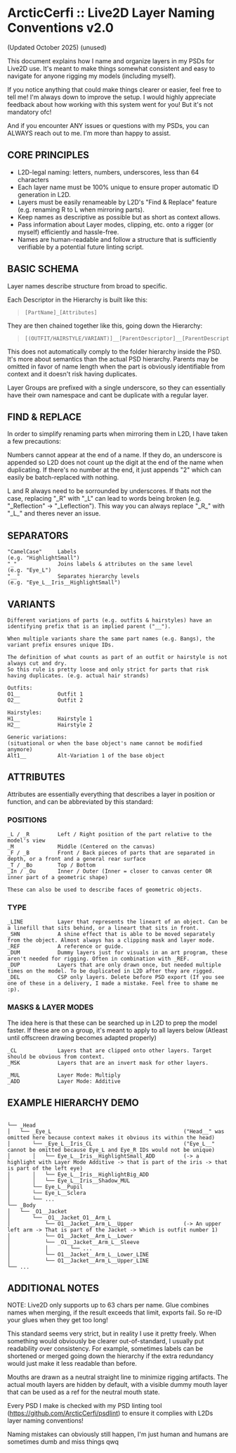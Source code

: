 # ArcticCerfi :: Live2D Layer Naming Conventions v2.0

(Updated October 2025) (unused)

This document explains how I name and organize layers in my PSDs for Live2D use.
It's meant to make things somewhat consistent and easy to navigate for anyone rigging my models (including myself).

If you notice anything that could make things clearer or easier, feel free to tell me! I'm always down to improve the setup.
I would highly appreciate feedback about how working with this system went for you! But it's not mandatory ofc!

And if you encounter ANY issues or questions with my PSDs, you can ALWAYS reach out to me. I'm more than happy to assist.


## CORE PRINCIPLES

- L2D-legal naming: letters, numbers, underscores, less than 64 characters
- Each layer name must be 100% unique to ensure proper automatic ID generation in L2D.
- Layers must be easily renameable by L2D's "Find & Replace" feature (e.g. renaming R to L when mirroring parts).
- Keep names as descriptive as possible but as short as context allows.
- Pass information about Layer modes, clipping, etc. onto a rigger (or myself) efficiently and hassle-free.
- Names are human-readable and follow a structure that is sufficiently verifiable by a potential future linting script.


## BASIC SCHEMA

Layer names describe structure from broad to specific.

Each Descriptor in the Hierarchy is built like this:

> ```
> [PartName]_[Attributes]
> ```

They are then chained together like this, going down the Hierarchy:

> ```
> [(OUTFIT/HAIRSTYLE/VARIANT)]__[ParentDescriptor]__[ParentDescriptor]__...__[PartDescriptor]
> ```

This does not automatically comply to the folder hierarchy inside the PSD. It's more about semantics than the actual PSD hierarchy.
Parents may be omitted in favor of name length when the part is obviously identifiable from context and it doesn't risk having duplicates.

Layer Groups are prefixed with a single underscore, so they can essentially have their own namespace and cant be duplicate with a regular layer.


## FIND & REPLACE

In order to simplify renaming parts when mirroring them in L2D, I have taken a few precautions:

Numbers cannot appear at the end of a name. If they do, an underscore is appended so L2D does not count up the digit at the end of the name when duplicating.
If there's no number at the end, it just appends "2" which can easily be batch-replaced with nothing.

L and R always need to be sorrounded by underscores. If thats not the case, replacing "_R" with "_L" can lead to words being broken (e.g. "_Reflection" -> "_Leflection").
This way you can always replace "\_R\_" with "\_L\_" and theres never an issue.


## SEPARATORS

```
"CamelCase" 	Labels					 							(e.g. "HighlightSmall")
"_" 			Joins labels & attributes on the same level 		(e.g. "Eye_L")
"__" 			Separates hierarchy levels 							(e.g. "Eye_L__Iris__HighlightSmall")
```


## VARIANTS

```
Different variations of parts (e.g. outfits & hairstyles) have an identifying prefix that is an implied parent ("__").

When multiple variants share the same part names (e.g. Bangs), the variant prefix ensures unique IDs.

The definition of what counts as part of an outfit or hairstyle is not always cut and dry.
So this rule is pretty loose and only strict for parts that risk having duplicates. (e.g. actual hair strands)
	
Outfits:
O1__  			Outfit 1
O2__  			Outfit 2
    
Hairstyles:
H1__			Hairstyle 1
H2__			Hairstyle 2
    
Generic variations:
(situational or when the base object's name cannot be modified anymore)
Alt1__			Alt-Variation 1 of the base object
```


## ATTRIBUTES

Attributes are essentially everything that describes a layer in position or function, and can be abbreviated by this standard:

### POSITIONS

```
_L / _R			Left / Right position of the part relative to the model's view
_M				Middle (Centered on the canvas)
_F / _B			Front / Back pieces of parts that are separated in depth, or a front and a general rear surface
_T / _Bo		Top / Bottom
_In / _Ou		Inner / Outer (Inner = closer to canvas center OR inner part of a geometric shape)
    
These can also be used to describe faces of geometric objects.
```

### TYPE

```
_LINE 			Layer that represents the lineart of an object. Can be a linefill that sits behind, or a lineart that sits in front.
_SHN			A shine effect that is able to be moved separately from the object. Almost always has a clipping mask and layer mode.
_REF			A reference or guide.
_DUM  			Dummy layers just for visuals in an art program, these aren't needed for rigging. Often in combination with _REF.
_DUP  			Layers that are only drawn once, but needed multiple times on the model. To be duplicated in L2D after they are rigged.
_DEL			CSP only layers. Delete before PSD export (If you see one of these in a delivery, I made a mistake. Feel free to shame me :p).
```

### MASKS & LAYER MODES

The idea here is that these can be searched up in L2D to prep the model faster. 
If these are on a group, it's meant to apply to all layers below (Atleast until offscreen drawing becomes adapted properly)

```
_CL 			Layers that are clipped onto other layers. Target should be obvious from context.
_MSK			Layers that are an invert mask for other layers.

_MUL  			Layer Mode: Multiply
_ADD  			Layer Mode: Additive
```

## EXAMPLE HIERARCHY DEMO
```

└── _Head											
│	└── _Eye_L											("Head__" was omitted here because context makes it obvious its within the head)
│		└──	_Eye_L__Iris_CL								("Eye_L__" cannot be omitted because Eye_L and Eye_R IDs would not be unique)
│		│	└── Eye_L__Iris__HighlightSmall_ADD			(-> a highlight with Layer Mode Additive -> that is part of the iris -> that is part of the left eye)
│		│	└── Eye_L__Iris__HighlightBig_ADD
│		│	└── Eye_L__Iris__Shadow_MUL
│		└──	Eye_L__Pupil
│		└──	Eye_L__Sclera
│		└── ...
└── _Body
│	└── _O1__Jacket
│		└── _O1__Jacket_O1__Arm_L						
│			└── O1__Jacket__Arm_L__Upper				(-> An upper left arm -> That is part of the Jacket -> Which is outfit number 1)
│			└── O1__Jacket__Arm_L__Lower
│			└── _O1__Jacket__Arm_L__Sleeve
│			│		└── ...
│			└── O1__Jacket__Arm_L__Lower_LINE
│			└── O1__Jacket__Arm_L__Upper_LINE
└── ...
```


## ADDITIONAL NOTES

NOTE: Live2D only supports up to 63 chars per name.
Glue combines names when merging, if the result exceeds that limit, exports fail. So re-ID your glues when they get too long!

This standard seems very strict, but in reality I use it pretty freely. When something would obviously be clearer out-of-standard, I usually put readability over consistency. For example, sometimes labels can be shortened or merged going down the hierarchy if the extra redundancy would just make it less readable than before.

Mouths are drawn as a neutral straight line to minimize rigging artifacts. The actual mouth layers are hidden by default, with a visible dummy mouth layer that can be used as a ref for the neutral mouth state.

Every PSD I make is checked with my PSD linting tool (https://github.com/ArcticCerfi/psdlint) to ensure it complies with L2Ds layer naming conventions!

Naming mistakes can obviously still happen, I'm just human and humans are sometimes dumb and miss things qwq
